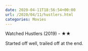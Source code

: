 ```yaml
---
date: 2020-04-11T18:56:54+00:00
url: /2020/04/11/hustlers.html
categories: Movies
---
```

Watched Hustlers (2019) - ★★

Started off well, trailed off at the end.



